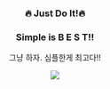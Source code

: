 <div align="center">
<h3>🔥 Just Do It!🔥</h3>
<h3> Simple is B E S T!! </h3>

<p> 그냥 하자. 심플한게 최고다!!</p>
  <p><a href="https://velog.io/@hongxeob/" target="_blank"><img src="https://img.shields.io/badge/BLOG-3178C6?style=flat&logo=Fireship&logoColor=white"/></a></p>


<!--
**hongxeob/hongxeob** is a ✨ _special_ ✨ repository because its `README.md` (this file) appears on your GitHub profile.

Here are some ideas to get you started:

- 🔭 I’m currently working on ...
- 🌱 I’m currently learning ...
- 👯 I’m looking to collaborate on ...
- 🤔 I’m looking for help with ...
- 💬 Ask me about ...
- 📫 How to reach me: ...
- 😄 Pronouns: ...
- ⚡ Fun fact: ...
-->
